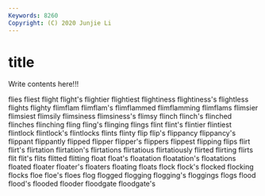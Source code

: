```yaml
---
Keywords: 8260
Copyright: (C) 2020 Junjie Li
---
```


# title

Write contents here!!!
 
flies
fliest 
flight 
flight's 
flightier 
flightiest 
flightiness 
flightiness's 
flightless 
flights 
flighty
flimflam 
flimflam's 
flimflammed 
flimflamming 
flimflams 
flimsier 
flimsiest 
flimsily 
flimsiness 
flimsiness's
flimsy 
flinch 
flinch's 
flinched 
flinches 
flinching 
fling 
fling's 
flinging 
flings
flint 
flint's 
flintier 
flintiest 
flintlock 
flintlock's 
flintlocks 
flints 
flinty 
flip
flip's 
flippancy 
flippancy's 
flippant 
flippantly 
flipped 
flipper 
flipper's 
flippers 
flippest
flipping 
flips 
flirt 
flirt's 
flirtation 
flirtation's 
flirtations 
flirtatious 
flirtatiously 
flirted
flirting 
flirts 
flit 
flit's 
flits 
flitted 
flitting 
float 
float's 
floatation
floatation's 
floatations 
floated 
floater 
floater's 
floaters 
floating 
floats 
flock 
flock's
flocked 
flocking 
flocks 
floe 
floe's 
floes 
flog 
flogged 
flogging 
flogging's
floggings 
flogs 
flood 
flood's 
flooded 
flooder 
floodgate 
floodgate's 
